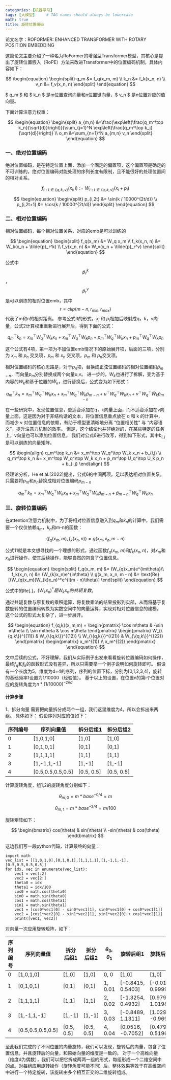 ```yaml
---
categories: [机器学习]
tags: [大模型]     # TAG names should always be lowercase
math: true
title: 旋转位置编码
---
```


论文名字：ROFORMER: ENHANCED TRANSFORMER WITH ROTARY POSITION EMBEDDING

这篇论文主要介绍了一种名为RoFormer的增强型Transformer模型，其核心是提出了旋转位置嵌入（RoPE）方法来改进Transformer中的位置编码机制，具体内容如下：

$$
\begin{equation}
\begin{split}
q_m &= f_q(x_m, m) \\
k_n &= f_k(x_n, n)  \\
v_n &= f_v(x_n, n) 
\end{split}
\end{equation}
$$

$ q_m $ 和 $ k_n $ 是m位置查询向量和n位置键向量，$ v_n $ 是n位置对应的值向量。

下面计算注意力权重：

$$
\begin{equation}
\begin{split}
a_{m,n} &=\frac{\exp\left(\frac{q_m^\top k_n}{\sqrt{d}}\right)}{\sum_{j=1}^N \exp\left(\frac{q_m^\top k_j}{\sqrt{d}}\right)} \\
o_m &=\sum_{n=1}^N a_{m,n} v_n
\end{split}
\end{equation}
$$

### 一、绝对位置编码

绝对位置编码，是在特定位置上面，添加一个固定的偏置项，这个偏置项是确定的不可训练的，绝对位置编码对能处理的序列长度有限制，且不能很好的处理位置间的相对关系。

$$ 
\begin{equation}
f_{t: t \in \{q,k,v\}}(x_i, i) := W_{t: t \in \{q,k,v\}}(x_i + p_i) 
\end{equation}
$$ 

$$ 
\begin{equation}
\begin{split}
p_{i,2t} &= \sin(k / 10000^{2t/d})  \\
p_{i,2t+1} &= \cos(k / 10000^{2t/d})
\end{split}
\end{equation} $$


### 二、相对位置编码

相对位置编码，每个相对位置关系，对应的emb是可以训练的

$$ 
\begin{equation}
\begin{split}
f_q(x_m) &= W_q x_m \\
f_k(x_n, n) &= W_k(x_n + \tilde{p}_r^k) \\
f_v(x_n, n) &= W_v(x_n + \tilde{p}_r^v) 
\end{split}
\end{equation}
$$

公式中 $$\tilde{p}_r^k$$，$$\tilde{p}_r^v$$是可以训练的相对位置emb，其中$$r=clip(m-n, r_{min}, r_{max})$$代表了m和n的相对距离。
参考公式3的形式，$x_i$ 和 $p_i$相加后映射成q，k，v向量，公式2计算权重重新进行展开后，得到下面的公式：

$$ 
\begin{equation}
q_m^\top k_n = x_m^\top W_q^\top W_k x_n + x_m^\top W_q^\top W_k p_n + p_m^\top W_q^\top W_k x_n + p_m^\top W_q^\top W_k p_n
\end{equation}
$$ 

这个公式有4项，第一项为不加位置emb情况下的原始展开项，后面的三项，分别为 $x_m$ 和 $p_n$ 交叉项，$p_m$ 和 $x_n$ 交叉项，$p_m$ 和 $p_n$交叉项。

相对位置编码的核心思路是，对于$p_n$项，替换成正弦位置编码的相对位置编码$\tilde{p}_{m-n}$，而向量$p_m$分别替换成两个向量u,v。
进一步的，$W_k$也进行了拆解，变为基于内容的$W_k$和基于位置的$\tilde{W}_k$，进行替换后，公式变为如下形式：

$$ 
\begin{equation}
q_m^\top k_n = x_m^\top W_q^\top W_k x_n + x_m^\top W_q^\top \tilde{W}_k \tilde{p}_{m-n} + u^\top W_q^\top W_k x_n + v^\top W_q^\top \tilde{W}_k \tilde{p}_{m-n}
\end{equation}
$$ 

在一些研究中，发现位置信息，更适合添加在q，k向量上面，而不适合添加在v向量上面，这是因为对于非结构话的文本，将位置信息重点放在 q 和 k 的计算中，而减少 v 对位置信息的依赖，有助于模型更清晰地分离 “位置相关性” 与 “内容语义”，提升注意力机制的效率。
但是，这个结论也并非绝对的，在某些特定的任务上，v向量也可以添加位置信息。
我们对公式6进行改写，得到如下形式，其中$b_{i,j}$是可以训练的向量矩阵。

$$ 
\begin{align}
q_m^\top k_n &= x_m^\top W_q^\top W_k x_n + b_{i,j} \\
q_m^\top k_n &= x_m^\top W_q^\top W_k x_n + p_m^\top U_q^\top U_k p_n + b_{i,j}
\end{align}
$$

经理论分析，He et al.[2022]提出，公式6的中间两项，足以表达相对位置关系，只需要将$p_m$和$p_n$替换成相对位置编码$p_{m-n}$

$$ 
\begin{equation}
q_m^\top k_n = x_m^\top W_q^\top W_k x_n + x_m^\top W_q^\top W_k \tilde{p}_{m-n} + \tilde{p}_{m-n}^\top W_q^\top W_k x_n 
\end{equation}
$$ 

### 三、旋转位置编码

在attention注意力机制中，为了将相对位置信息融入到$q_m$和$k_n$的计算中，我们需要一个仅仅依赖$q_m$，$k_n$和m-n的函数：

$$
\begin{equation}
\langle f_q(x_m, m), f_k(x_n, n) \rangle = g(x_m, x_n, m - n) 
\end{equation}
$$

公式11就是本文想寻找的一个理想的形式，通过函数$f_q(x_m, m)$和$f_k(x_n, n)$，对$x_m$和$x_n$进行操作，使其后续操作，能够自然的包含了位置信息。

$$
\begin{equation}
\begin{split}
f_q(x_m, m) &= (W_{q}x_m)e^{im\theta}\\
f_k(x_n, n) &= (W_{k}x_n)e^{in\theta} \\
g(x_m, x_n, m - n) &= \text{Re}[(W_{q}x_m)(W_{k}x_n)^*e^{i(m - n)\theta}]
\end{split}
\end{equation}
$$

公式中的Re[.]，$(W_{k}x_n)^*是W_{k}x_n的共轭复数$。

通过共轭复数与原复数的乘积运算，将复数乘法的结果投影到实部，从而将基于复数旋转的位置编码转换为实数空间中的向量运算，实现对相对位置信息的建模。
这个公式的形式太复杂了，进一步展开。

$$
\begin{equation}
f_{q,k}(x_m,m) = \begin{pmatrix}
\cos m\theta & -\sin m\theta \\
\sin m\theta & \cos m\theta
\end{pmatrix}
\begin{pmatrix}
W_{\{q,k\}}^{(11)} & W_{\{q,k\}}^{(12)} \\
W_{\{q,k\}}^{(21)} & W_{\{q,k\}}^{(22)}
\end{pmatrix}
\begin{pmatrix}
x_m^{(1)} \\
x_m^{(2)}
\end{pmatrix}
\end{equation}
$$

文中后续的公式，不好理解，我们从实际例子出发来看看旋转位置编码如何操作，最终$f_q$和$f_k$的函数形式没有差异，所以只需要举一个例子说明如何旋转即可。
假设有一个长度为5，维度为d=4的序列，序列的位置下标，分别为[0,1,2,3,4]，旋转的基础频率f设置为1/10000（经验值）。
基于以上的设置，在位置n的第i个位置对应的旋转角度为$n*(1/10000)^{-2i/d}$

#### 计算步骤
1、拆分向量
需要把向量拆分成两个一组，我们这里维度为4，所以会拆出来两组。
具体如下：
假设序列对应的值如下：

序列编号| 序列向量值             | 拆分后组1      |拆分后组2
---|-------------------|------------|---
0| [1,0,1,0]         | [1,0]      |[1,0]
1| [0,1,0,1]         | [0,1]      |[0,1]
2| [1,1,1,1]         | [1,1]      |[1,1]
3| [1,-1,1,-1]       | [1,-1]     |[1,-1]
4| [0.5,0.5,0.5,0.5] | [0.5, 0.5] |[0.5, 0.5]

计算旋转角度，组1,2的旋转角度分别如下：

$$\theta_{m,0}=m*base^{-0/4}=m$$

$$\theta_{m,1}=m*base^{-2/4}=m/100$$

旋转矩阵如下：

$$
\begin{bmatrix}
cos(\theta) & sin(\theta) \\
-sin(\theta) & cos(\theta)
\end{bmatrix}
$$

这边我们写一段python代码，计算最终的向量：
```
import math 
vec_list = [[1,0,1,0],[0,1,0,1],[1,1,1,1],[1,-1,1,-1],[0.5,0.5,0.5,0.5]]
for idx, vec in enumerate(vec_list):
    vec1 = vec[:2]
    vec2 = vec[2:]
    theta0 = idx
    theta1 = idx/100
    cos0 = math.cos(theta0)
    sin0 = math.sin(theta0)
    cos1 = math.cos(theta1)
    sin1 = math.sin(theta1)
    vec1 = [cos0*vec1[0] - sin0*vec1[1], sin0*vec1[0] + cos0*vec1[1]]
    vec2 = [cos1*vec2[0] - sin1*vec2[1], sin1*vec2[0] + cos1*vec2[1]]
    print([vec1, vec2])
```
对向量一次应用旋转矩阵，如下：

序列编号| 序列向量值             | 拆分后组1      |拆分后组2|$\theta_0, \theta_1$|旋转后组1|旋转后组2
---|-------------------|------------|-------|------------------|-------|-------
0| [1,0,1,0]         | [1,0]      |[1,0]|0, 0|[1,0]|[1,0]
1| [0,1,0,1]         | [0,1]      |[0,1]|1, 0.01|[-0.8415, 0.5403]|[-0.0100, 0.9999]
2| [1,1,1,1]         | [1,1]      |[1,1]|2, 0.02|[-1.3254, 0.4932]|[0.9798, 1.0198]
3| [1,-1,1,-1]       | [1,-1]     |[1,-1] |3, 0.03|[-0.8489, 1.1311]|[1.0296, -0.9696]
4| [0.5,0.5,0.5,0.5] | [0.5, 0.5] |[0.5, 0.5] |4, 0.04|[0.0516, -0.7052]|[0.4796, 0.5196]

至此我们完成的了不同位置的向量旋转，我们可以发现，旋转后的向量，包含了位置信息，并且旋转后的向量，和原始向量的维度是一致的。
对于一个高维向量（维度d为偶数），我们可以把它拆成两两一组的形式，每组形成一个二维空间中的点。对每组应用旋转操作（旋转角度可能不同）后，整体效果等效于在高维空间中进行一个特定旋转，该旋转由多个相互正交的二维旋转组成。